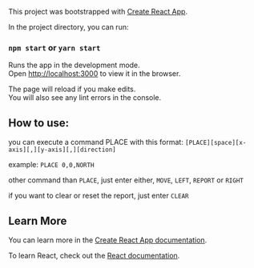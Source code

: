 This project was bootstrapped with [Create React App](https://github.com/facebook/create-react-app).

In the project directory, you can run:

### `npm start` or `yarn start`

Runs the app in the development mode.<br>
Open [http://localhost:3000](http://localhost:3000) to view it in the browser.

The page will reload if you make edits.<br>
You will also see any lint errors in the console.

## How to use:

you can execute a command PLACE with this format:
`[PLACE][space][x-axis][,][y-axis][,][direction]`


example: 
`PLACE 0,0,NORTH`

other command than `PLACE`, just enter either, `MOVE`, `LEFT`, `REPORT` or `RIGHT`

if you want to clear or reset the report, just enter `CLEAR`



## Learn More

You can learn more in the [Create React App documentation](https://facebook.github.io/create-react-app/docs/getting-started).

To learn React, check out the [React documentation](https://reactjs.org/).
